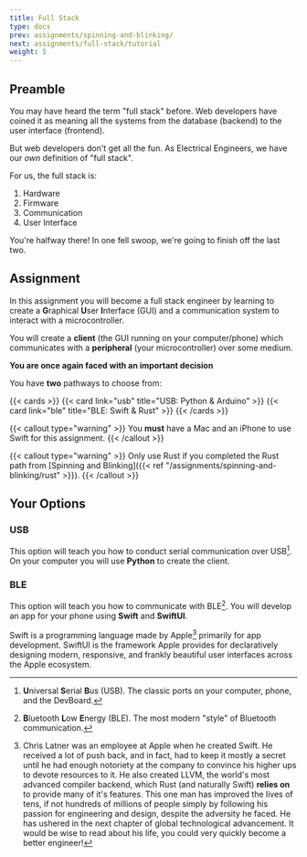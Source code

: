 ```yaml
---
title: Full Stack
type: docs
prev: assignments/spinning-and-blinking/
next: assignments/full-stack/tutorial
weight: 5
---
```


## Preamble

You may have heard the term "full stack" before. Web developers have coined it as meaning all the systems from the database (backend) to the user interface (frontend).

But web developers don't get all the fun. As Electrical Engineers, we have our *own* definition of "full stack".

For us, the full stack is:

1. Hardware
1. Firmware
1. Communication
1. User Interface

You're halfway there! In one fell swoop, we're going to finish off the last two.

## Assignment

In this assignment you will become a full stack engineer by learning to create a **G**raphical **U**ser **I**nterface (GUI) and a communication
system to interact with a microcontroller.

You will create a **client** (the GUI running on your computer/phone) which communicates with a **peripheral** (your microcontroller) over some medium.

**You are once again faced with an important decision**

You have **two** pathways to choose from:

{{< cards >}}
  {{< card link="usb" title="USB: Python & Arduino" >}}
  {{< card link="ble" title="BLE: Swift & Rust" >}}
{{< /cards >}}

{{< callout type="warning" >}}
  You **must** have a Mac and an iPhone to use Swift for this assignment.
{{< /callout >}}

{{< callout type="warning" >}}
  Only use Rust if you completed the Rust path from [Spinning and Blinking]({{< ref "/assignments/spinning-and-blinking/rust" >}}).
{{< /callout >}}

## Your Options
### USB

This option will teach you how to conduct serial communication over USB[^1].
On your computer you will use **Python** to create the client.

### BLE

This option will teach you how to communicate with BLE[^2]. You will develop an app
for your phone using **Swift** and **SwiftUI**.

Swift is a programming language made by Apple[^3] primarily for app development. SwiftUI is
the framework Apple provides for declaratively designing modern, responsive, and frankly
beautiful user interfaces across the Apple ecosystem.

[^1]: **U**niversal **S**erial **B**us (USB). The classic ports on your computer, phone, and the DevBoard.
[^2]: **B**luetooth **L**ow **E**nergy (BLE). The most modern "style" of Bluetooth communication.
[^3]: Chris Latner was an employee at Apple when he created Swift. He received a lot of push back,
and in fact, had to keep it mostly a secret until he had enough notoriety at the company to
convince his higher ups to devote resources to it.
He also created LLVM, the world's most advanced compiler backend, which Rust (and naturally Swift) **relies on** to provide many of it's
features. This one man has improved the lives of tens, if not hundreds of millions of people simply
by following his passion for engineering and design, despite the adversity he faced.
He has ushered in the next chapter of global technological advancement. It would be wise
to read about his life, you could very quickly become a better engineer!
